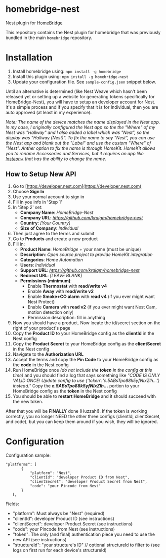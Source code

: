 # homebridge-nest
Nest plugin for [HomeBridge](https://github.com/nfarina/homebridge)

This repository contains the Nest plugin for homebridge that was previously bundled in the main `homebridge` repository.

# Installation

1. Install homebridge using: `npm install -g homebridge`
2. Install this plugin using: `npm install -g homebridge-nest`
3. Update your configuration file. See `sample-config.json` snippet below.

Until an alternative is determined (like Nest Weave which hasn't been released yet or setting up a website for generating tokens specifically for HomeBridge-Nest), you will have to setup an developer account for Nest.  It's a simple process and if you specify that it is for Individual, then you are auto approved (at least in my experience).

_Note: The name of the device matches the name displayed in the Nest app.  In my case, I originally configured the Nest app so the the "Where" of my Nest was "Hallway" and I also added a label which was "Nest", so the display was "Hallway (Nest)".  To fix the name to say "Nest", you can use the Nest app and blank out the "Label" and use the custom "Where" of "Nest". Anther option to fix the name is through HomeKit.  HomeKit allows you to rename Accessories and Services, but it requires an app like [Insteon+](https://itunes.apple.com/us/app/insteon+/id919270334?uo=2&at=11la2C) that has the ability to change the name._


## How to Setup New API

1. Go to [https://developer.nest.com](https://developer.nest.com)
2. Choose **Sign In**
3. Use your normal account to sign in
4. Fill in you info in 'Step 1'
5. In 'Step 2' set:
	* **Company Name**: _HomeBridge-Nest_
	* **Company URL**: _https://github.com/kraigm/homebridge-nest_
	* **Country**: _[Your Country]_
	* **Size of Company**: _Individual_
6. Then just agree to the terms and submit
7. Go to **Products** and create a new product
8. Fill in:
	* **Product Name**: _HomeBridge_ + your name (must be unique)
	* **Description**: _Open source project to provide HomeKit integration_
	* **Categories**: _Home Automation_
	* **Users**: _Individual_
	* **Support URL**: _https://github.com/kraigm/homebridge-nest_
	* **Redirect URL**:  _[LEAVE BLANK]_
	* **Permissions (minimum)**:
		* Enable **Thermostat** with **read/write v4**
		* Enable **Away** with **read/write v2**
		* Enable **Smoke+CO alarm** with **read v4** (if you ever might want Nest Protect)
		* Enable **Camera** with **read v2** (if you ever might want Nest Cam, motion detection only)
		* Permission description: fill in anything
9. Now you should have a product. Now locate the id/secret section on the right of your product's page
10. Copy the **Product ID** to your HomeBridge config as the **clientId** in the Nest config
11. Copy the **Product Secret** to your HomeBridge config as the **clientSecret** in the Nest config
12. Navigate to the **Authorization URL**
13. Accept the terms and copy the **Pin Code** to your HomeBridge config as the **code** in the Nest config
14. Run HomeBridge once _(do not include the **token** in the config at this time)_ and you should find a log that says something like _"CODE IS ONLY VALID ONCE! Update config to use {'token':'c.5ABsTpo88k5yfNIxZlh...'} instead."_  Copy the **_c.5ABsTpo88k5yfNIxZlh..._** portion to your HomeBridge config as the **token** in the Nest config
15. You should be able to **restart HomeBridge** and it should succeed with the new token.

After that you will be **FINALLY** done (Huzzah!). If the token is working correctly, you no longer NEED the other three configs (clientId, clientSecret, and code), but you can keep them around if you wish, they will be ignored.




# Configuration

Configuration sample:

 ```
"platforms": [
		{
			"platform": "Nest",
			"clientId": "developer Product ID from Nest",
			"clientSecret": "developer Product Secret from Nest",
			"code": "your Pincode from Nest"
		}
	],

```

Fields:

* "platform": Must always be "Nest" (required)
* "clientId": developer Product ID (see instructions)
* "clientSecret": developer Product Secret (see instructions)
* "code": your Pincode from Nest (see instructions)
* "token": The only (and final) authentication piece you need to use the new API (see instructions)
* "structureId": "your structure's ID" // optional structureId to filter to (see logs on first run for each device's structureId)
